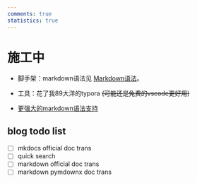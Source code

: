 ```yaml
---
comments: true
statistics: true
---
```



# 施工中
- 脚手架：markdown语法见 [Markdown语法](https://markdown.com.cn)。


- 工具：花了我89大洋的typora ~~(可能还是免费的vscode更好用)~~

- [更强大的markdown语法支持](https://squidfunk.github.io/mkdocs-material/setup/extensions/python-markdown-extensions/#arithmatex-docsjavascriptsmathjaxjs)


## blog todo list
- [ ] mkdocs official doc trans
- [ ] quick search
- [ ] markdown official doc trans
- [ ] markdown pymdownx doc trans
